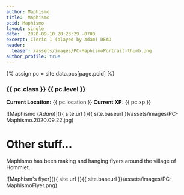 ```yaml
---
author: Maphismo
title:  Maphismo
pcid: Maphismo
layout: single
date:   2020-09-10 20:23:29 -0700
excerpt: Cleric 1 (played by Adam) DEAD
header:
  teaser: /assets/images/PC-MaphismoPortrait-thumb.png
author_profile: true
---
```


{% assign pc = site.data.pcs[page.pcid] %}

### {{ pc.class }} {{ pc.level }}
**Current Location:** {{ pc.location }}
**Current XP:** {{ pc.xp }}

![Maphismo (_Adam_)]({{ site.url }}{{ site.baseurl }}/assets/images/PC-Maphismo.2020.09.22.jpg)

# Other stuff...

Maphismo has been making and hanging flyers around the village of Hommlet.

![Maphism's flyer]({{ site.url }}{{ site.baseurl }}/assets/images/PC-MaphismoFlyer.png)
